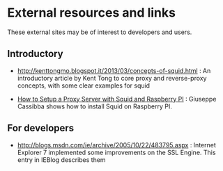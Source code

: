 ---
---
# External resources and links

These external sites may be of interest to developers and users.

## Introductory

- <http://kenttongmo.blogspot.it/2013/03/concepts-of-squid.html>
:   An introductory article by Kent Tong to core proxy and
    reverse-proxy concepts, with some clear examples for squid

- [How to Setup a Proxy Server with Squid and Raspberry PI](https://peppe8o.com/setup-a-proxy-server-with-raspberry-pi-os-lite-and-squid/)
:   Giuseppe Cassibba shows how to install Squid on Raspberry PI.

## For developers

- <http://blogs.msdn.com/ie/archive/2005/10/22/483795.aspx>
:   Internet Explorer 7 implemented some improvements on the SSL
    Engine. This entry in IEBlog describes them

